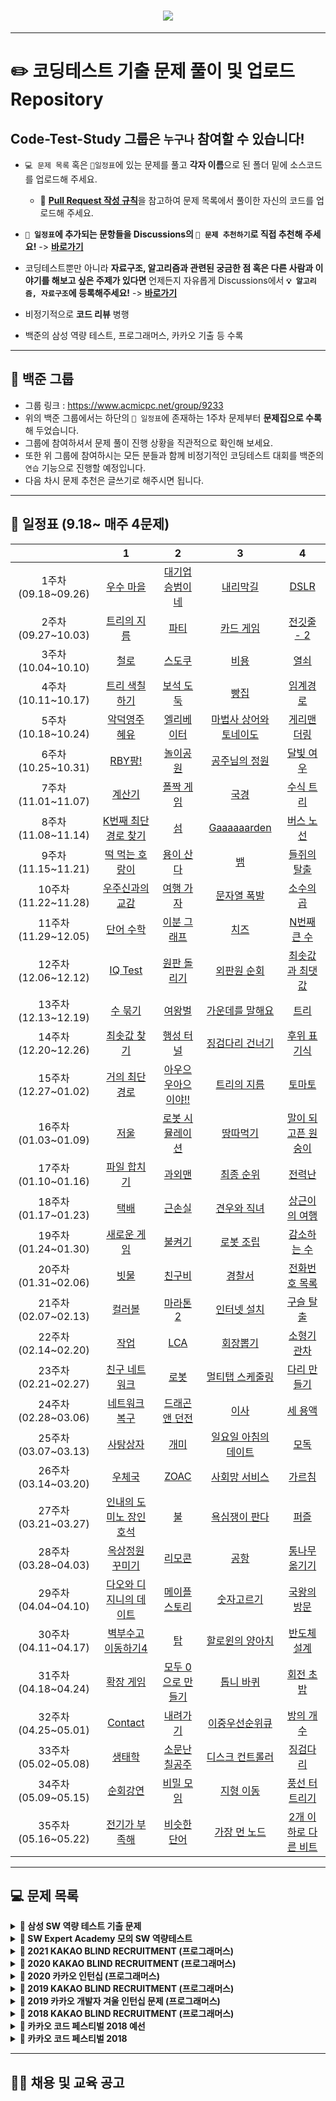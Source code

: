 <h1 align="center"> <img src="https://i.imgur.com/wPFwNxH.png"> </h1>

------

# ✏️ **코딩테스트 기출 문제 풀이 및 업로드 Repository**
## **Code-Test-Study 그룹은 `누구나` 참여할 수 있습니다!**

* `💻 문제 목록` 혹은 `📅일정표`에 있는 문제를 풀고 **각자 이름**으로 된 폴더 밑에 소스코드를 업로드해 주세요.
  * 🧲 [**Pull Request 작성 규칙**](https://github.com/CodeTest-StudyGroup/Code-Test-Study/wiki/%F0%9F%A7%B2-Pull-Request-&-Commit-Message-%EA%B7%9C%EC%B9%99)을 참고하여 문제 목록에서 풀이한 자신의 코드를 업로드해 주세요.
* **`📅 일정표`에 추가되는 문항들을 Discussions의 `🙌 문제 추천하기`로 직접 추천해 주세요!** -> [**바로가기**](https://github.com/CodeTest-StudyGroup/Code-Test-Study/discussions/212)
* 코딩테스트뿐만 아니라 **자료구조, 알고리즘과 관련된 궁금한 점 혹은 다른 사람과 이야기를 해보고 싶은 주제가 있다면** 언제든지 자유롭게 Discussions에서 **`💡 알고리즘, 자료구조`에 등록해주세요!** -> [**바로가기**](https://github.com/CodeTest-StudyGroup/Code-Test-Study/discussions)

* 비정기적으로 **코드 리뷰** 병행
* 백준의 삼성 역량 테스트, 프로그래머스, 카카오 기출 등 수록

------
## 🤹 **백준 그룹**
* 그룹 링크 : https://www.acmicpc.net/group/9233
* 위의 백준 그룹에서는 하단의 `📅 일정표`에 존재하는 1주차 문제부터 **문제집으로 수록**해 두었습니다.
* 그룹에 참여하셔서 문제 풀이 진행 상황을 직관적으로 확인해 보세요.
* 또한 위 그룹에 참여하시는 모든 분들과 함께 비정기적인 코딩테스트 대회를 백준의 `연습` 기능으로 진행할 예정입니다.
* 다음 차시 문제 추천은 글쓰기로 해주시면 됩니다.

------

## **📅 일정표 (9.18~ 매주 4문제)**
| |1|2|3|4|
|:-:|:-:|:-:|:-:|:-:|
|1주차(09.18~09.26)|[우수 마을](https://www.acmicpc.net/problem/1949)|[대기업 승범이네](https://www.acmicpc.net/problem/17831)|[내리막길](https://www.acmicpc.net/problem/1520)|[DSLR](https://www.acmicpc.net/problem/9019)|
|2주차(09.27~10.03)|[트리의 지름](https://www.acmicpc.net/problem/1167)|[파티](https://www.acmicpc.net/problem/1238)|[카드 게임](https://www.acmicpc.net/problem/16566)|[전깃줄 - 2](https://www.acmicpc.net/problem/2568)|
|3주차(10.04~10.10)|[철로](https://www.acmicpc.net/problem/13334)|[스도쿠](https://www.acmicpc.net/problem/2580)|[비용](https://www.acmicpc.net/problem/2463)|[열쇠](https://www.acmicpc.net/problem/9328)|
|4주차(10.11~10.17)|[트리 색칠하기](https://www.acmicpc.net/problem/1693)|[보석 도둑](https://www.acmicpc.net/problem/1202)|[빵집](https://www.acmicpc.net/problem/3109)|[임계경로](https://www.acmicpc.net/problem/1948)|
|5주차(10.18~10.24)|[악덕영주 혜유](https://www.acmicpc.net/problem/20010)|[엘리베이터](https://www.acmicpc.net/problem/2593)|[마법사 상어와 토네이도](https://www.acmicpc.net/problem/20057)|[게리맨더링](https://www.acmicpc.net/problem/17471)|
|6주차(10.25~10.31)|[RBY팡!](https://www.acmicpc.net/problem/5577)|[놀이공원](https://www.acmicpc.net/problem/1561)|[공주님의 정원](https://www.acmicpc.net/problem/2457)|[달빛 여우](https://www.acmicpc.net/problem/16118)|
|7주차(11.01~11.07)|[계산기](https://www.acmicpc.net/problem/17497)|[폴짝 게임](https://www.acmicpc.net/problem/17498)|[국경](https://www.acmicpc.net/problem/17500)|[수식 트리](https://www.acmicpc.net/problem/17501)|
|8주차(11.08~11.14)|[K번째 최단경로 찾기](https://www.acmicpc.net/problem/1854)|[섬](https://www.acmicpc.net/problem/16000)|[Gaaaaaarden](https://www.acmicpc.net/problem/18809)|[버스 노선](https://www.acmicpc.net/problem/10165)|
|9주차(11.15~11.21)|[떡 먹는 호랑이](https://www.acmicpc.net/problem/2502)|[용이 산다](https://www.acmicpc.net/problem/3430)|[뱀](https://www.acmicpc.net/problem/10875)|[들쥐의 탈출](https://www.acmicpc.net/problem/2191)|
|10주차(11.22~11.28)|[우주신과의 교감](https://www.acmicpc.net/problem/1774)|[여행 가자](https://www.acmicpc.net/problem/1976)|[문자열 폭발](https://www.acmicpc.net/problem/9935)|[소수의 곱](https://www.acmicpc.net/problem/2014)|
|11주차(11.29~12.05)|[단어 수학](https://www.acmicpc.net/problem/1339)|[이분 그래프](https://www.acmicpc.net/problem/1707)|[치즈](https://www.acmicpc.net/problem/2638)|[N번째 큰 수](https://www.acmicpc.net/problem/2075)|
|12주차(12.06~12.12)|[IQ Test](https://www.acmicpc.net/problem/1111)|[원판 돌리기](https://www.acmicpc.net/problem/17822)|[외판원 순회](https://www.acmicpc.net/problem/2098)|[최솟값과 최댓값](https://www.acmicpc.net/problem/2357)|
|13주차(12.13~12.19)|[수 묶기](https://www.acmicpc.net/problem/1744)|[여왕벌](https://www.acmicpc.net/problem/10836)|[가운데를 말해요](https://www.acmicpc.net/problem/1655)|[트리](https://www.acmicpc.net/problem/4256)|
|14주차(12.20~12.26)|[최솟값 찾기](https://www.acmicpc.net/problem/11003)|[행성 터널](https://www.acmicpc.net/problem/2887)|[징검다리 건너기](https://programmers.co.kr/learn/courses/30/lessons/64062)|[후위 표기식](https://www.acmicpc.net/problem/1918)|
|15주차(12.27~01.02)|[거의 최단경로](https://www.acmicpc.net/problem/5719)|[아우으 우아으이야!!](https://www.acmicpc.net/problem/15922)|[트리의 지름](https://www.acmicpc.net/problem/1167)|[토마토](https://www.acmicpc.net/problem/7569)|
|16주차(01.03~01.09)|[저울](https://www.acmicpc.net/problem/10159)|[로봇 시뮬레이션](https://www.acmicpc.net/problem/2174)|[땅따먹기](https://programmers.co.kr/learn/courses/30/lessons/12913)|[말이 되고픈 원숭이](https://www.acmicpc.net/problem/1600)|
|17주차(01.10~01.16)|[파일 합치기](https://www.acmicpc.net/problem/11066)|[과외맨](https://www.acmicpc.net/problem/5213)|[최종 순위](https://www.acmicpc.net/problem/3665)|[전력난](https://www.acmicpc.net/problem/6497)|
|18주차(01.17~01.23)|[택배](https://www.acmicpc.net/problem/8980)|[근손실](https://www.acmicpc.net/problem/18429)|[견우와 직녀](https://www.acmicpc.net/problem/16137)|[상근이의 여행](https://www.acmicpc.net/problem/9372)|
|19주차(01.24~01.30)|[새로운 게임](https://www.acmicpc.net/problem/17780)|[불켜기](https://www.acmicpc.net/problem/11967)|[로봇 조립](https://www.acmicpc.net/problem/18116)|[감소하는 수](https://www.acmicpc.net/problem/1038)|
|20주차(01.31~02.06)|[빗물](https://www.acmicpc.net/problem/14719)|[친구비](https://www.acmicpc.net/problem/16562)|[경찰서](https://www.acmicpc.net/problem/1506)|[전화번호 목록](https://www.acmicpc.net/problem/5052)|
|21주차(02.07~02.13)|[컬러볼](https://www.acmicpc.net/problem/10800)|[마라톤 2](https://www.acmicpc.net/problem/10653)|[인터넷 설치](https://www.acmicpc.net/problem/1800)|[구슬 탈출](https://www.acmicpc.net/problem/13459)|
|22주차(02.14~02.20)|[작업](https://www.acmicpc.net/problem/2056)|[LCA](https://www.acmicpc.net/problem/11437)|[회장뽑기](https://www.acmicpc.net/problem/2660)|[소형기관차](https://www.acmicpc.net/problem/2616)|
|23주차(02.21~02.27)|[친구 네트워크](https://www.acmicpc.net/problem/4195)|[로봇](https://www.acmicpc.net/problem/1726)|[멀티탭 스케줄링](https://www.acmicpc.net/problem/1700)|[다리 만들기](https://www.acmicpc.net/problem/2146)|
|24주차(02.28~03.06)|[네트워크 복구](https://www.acmicpc.net/problem/2211)|[드래곤 앤 던전](https://www.acmicpc.net/problem/16434)|[이사](https://www.acmicpc.net/problem/17371)|[세 용액](https://www.acmicpc.net/problem/2473)|
|25주차(03.07~03.13)|[사탕상자](https://www.acmicpc.net/problem/2243)|[개미](https://www.acmicpc.net/problem/14942)|[일요일 아침의 데이트](https://www.acmicpc.net/problem/1445)|[모독](https://www.acmicpc.net/problem/16678)|
|26주차(03.14~03.20)|[우체국](https://www.acmicpc.net/problem/2285)|[ZOAC](https://www.acmicpc.net/problem/16719)|[사회망 서비스](https://www.acmicpc.net/problem/2533)|[가르침](https://www.acmicpc.net/problem/1062)|
|27주차(03.21~03.27)|[인내의 도미노 장인 호석](https://www.acmicpc.net/problem/20165)|[불](https://www.acmicpc.net/problem/5427)|[욕심쟁이 판다](https://www.acmicpc.net/problem/1937)|[퍼즐](https://www.acmicpc.net/problem/1525)|
|28주차(03.28~04.03)|[옥상정원 꾸미기](https://www.acmicpc.net/problem/6198)|[리모콘](https://www.acmicpc.net/problem/1107)|[공항](https://www.acmicpc.net/problem/10775)|[통나무 옮기기](https://www.acmicpc.net/problem/1938)|
|29주차(04.04~04.10)|[다오와 디지니의 데이트](https://www.acmicpc.net/problem/20553 )|[메이플스토리](https://www.acmicpc.net/problem/20925)|[숫자고르기](https://www.acmicpc.net/problem/2668)|[국왕의 방문](https://www.acmicpc.net/problem/2982)|
|30주차(04.11~04.17)|[벽부수고 이동하기4](https://www.acmicpc.net/problem/16946)|[탑](https://www.acmicpc.net/problem/2493)|[할로윈의 양아치](https://www.acmicpc.net/problem/20303)|[반도체 설계](https://www.acmicpc.net/problem/2352)|
|31주차(04.18~04.24)|[확장 게임](https://www.acmicpc.net/problem/16920)|[모두 0으로 만들기](https://programmers.co.kr/learn/courses/30/lessons/76503)|[톱니 바퀴](https://www.acmicpc.net/problem/14891)|[회전 초밥](https://www.acmicpc.net/problem/15961)|
|32주차(04.25~05.01)|[Contact](https://www.acmicpc.net/problem/1013)|[내려가기](https://www.acmicpc.net/problem/2096)|[이중우선순위큐](https://programmers.co.kr/learn/courses/30/lessons/42628)|[방의 개수](https://programmers.co.kr/learn/courses/30/lessons/49190)|
|33주차(05.02~05.08)|[생태학](https://www.acmicpc.net/problem/4358)|[소문난 칠공주](https://www.acmicpc.net/problem/1941)|[디스크 컨트롤러](https://programmers.co.kr/learn/courses/30/lessons/42627)|[징검다리](https://programmers.co.kr/learn/courses/30/lessons/43236)|
|34주차(05.09~05.15)|[순회강연](https://www.acmicpc.net/problem/2109)|[비밀 모임](https://www.acmicpc.net/problem/13424)|[지형 이동](https://programmers.co.kr/learn/courses/30/lessons/62050)|[풍선 터트리기](https://programmers.co.kr/learn/courses/30/lessons/68646)|
|35주차(05.16~05.22)|[전기가 부족해](https://www.acmicpc.net/problem/10423)|[비슷한 단어](https://www.acmicpc.net/problem/2607)|[가장 먼 노드](https://programmers.co.kr/learn/courses/30/lessons/49189)|[2개 이하로 다른 비트](https://programmers.co.kr/learn/courses/30/lessons/77885)|
------

## **💻 문제 목록**

<details markdown="1">
<summary><strong>📄 삼성 SW 역량 테스트 기출 문제</strong></summary>

| 문제 번호 |      제목       |                  URL                  |
| :-------: | :-------------: | :-----------------------------------: | 
|   13460   |   구슬 탈출 2   | https://www.acmicpc.net/problem/13460 |  
|   12100   |   2048(Easy)    | https://www.acmicpc.net/problem/12100 |  
|   3190    |       뱀        | https://www.acmicpc.net/problem/3190  |   
|   13458   |    시험 감독    | https://www.acmicpc.net/problem/13458 |    
|   14499   |  주사위 굴리기  | https://www.acmicpc.net/problem/14499 |   
|   14500   |   테트로미노    | https://www.acmicpc.net/problem/14500 |   
|   14501   |      퇴사       | https://www.acmicpc.net/problem/14501 |   
|   14502   |     연구소      | https://www.acmicpc.net/problem/14502 |  
|   14503   |   로봇 청소기   | https://www.acmicpc.net/problem/14503 |    
|   14888   | 연산자 끼워넣기 | https://www.acmicpc.net/problem/14888 |  
|   14889   | 스타트와 링크 | https://www.acmicpc.net/problem/14889 |    
|   14890   | 경사로 | https://www.acmicpc.net/problem/14890 |    
|   14891   | 톱니바퀴 | https://www.acmicpc.net/problem/14891 |  
|   15683   | 감시 | https://www.acmicpc.net/problem/15683	 |   
|   15684   | 사다리 조작 | https://www.acmicpc.net/problem/15684 |    
|   15685   | 드래곤 커브 | https://www.acmicpc.net/problem/15685 |  
|   15686   | 치킨 배달 | https://www.acmicpc.net/problem/15686 |    
|   5373   | 큐빙 | https://www.acmicpc.net/problem/5373 |   
|   16234   | 인구 이동 | https://www.acmicpc.net/problem/16234 |   
|   16235   | 나무 재테크 | https://www.acmicpc.net/problem/16235 |    
|   16236   | 아기 상어 | https://www.acmicpc.net/problem/16236 |   
|   17144   | 미세먼지 안녕! | https://www.acmicpc.net/problem/17144 |    
|   17143   | 낚시왕 | https://www.acmicpc.net/problem/17143 |     
|   17140   | 이차원 배열과 연산 | https://www.acmicpc.net/problem/17140 |   
|   17142   | 연구소 3 | https://www.acmicpc.net/problem/17142 |    
|   17779   | 게리맨더링 2 | https://www.acmicpc.net/problem/17779 |    
|   17837   | 새로운 게임 2 | https://www.acmicpc.net/problem/17837 |   
|   17822   | 원판 돌리기 | https://www.acmicpc.net/problem/17822 |     
|   17825   | 주사위 윷놀이 | https://www.acmicpc.net/problem/17825 |   
|   19235   | 모노미노도미노 | https://www.acmicpc.net/problem/19235 |    
|   20061   | 모노미노도미노 2 | https://www.acmicpc.net/problem/20061 |   
|   19236   | 청소년 상어 | https://www.acmicpc.net/problem/19236 |   
|   19237   | 어른 상어 | https://www.acmicpc.net/problem/19237 |   
|   19238   | 스타트 택시 | https://www.acmicpc.net/problem/19238 |    
|   20055   | 컨베이어 벨트 위의 로봇 | https://www.acmicpc.net/problem/20055 |    
|   20056   | 마법사 상어와 파이어볼 | https://www.acmicpc.net/problem/20056 |    
|   20057   | 마법사 상어와 토네이도 | https://www.acmicpc.net/problem/20057 |    
|   20058   | 마법사 상어와 파이어스톰 | https://www.acmicpc.net/problem/20058 |    
------
</details>

<details markdown="1">
<summary><strong>📄 SW Expert Academy 모의 SW 역량테스트 </strong></summary>

| 문제 번호 |         제목         |                             URL                              | 
| :-------: | :------------------: | :----------------------------------------------------------: | 
|   1949    |     등산로 조성      | [클릭](https://swexpertacademy.com/main/code/problem/problemDetail.do?contestProbId=AV5PoOKKAPIDFAUq) |  
|   1953    |     탈주범 검거      | [클릭](https://swexpertacademy.com/main/code/problem/problemDetail.do?contestProbId=AV5PpLlKAQ4DFAUq) |   
|   2105    |     디저트 카페      | [클릭](https://swexpertacademy.com/main/code/problem/problemDetail.do?contestProbId=AV5VwAr6APYDFAWu) |   
|   2112    |      보호 필름       | [클릭](https://swexpertacademy.com/main/code/problem/problemDetail.do?contestProbId=AV5V1SYKAaUDFAWu) |    
|   2117    |    홈 방범 서비스    | [클릭](https://swexpertacademy.com/main/code/problem/problemDetail.do?contestProbId=AV5V61LqAf8DFAWu) |    
|   2382    |     미생물 격리      | [클릭](https://swexpertacademy.com/main/code/problem/problemDetail.do?contestProbId=AV597vbqAH0DFAVl) |    
|   2383    |    점심 식사시간     | [클릭](https://swexpertacademy.com/main/code/problem/problemDetail.do?contestProbId=AV5-BEE6AK0DFAVl) |  
|   4013    |     특이한 자석      | [클릭](https://swexpertacademy.com/main/code/problem/problemDetail.do?contestProbId=AWIeV9sKkcoDFAVH) |     
|   4014    |     활주로 건설      | [클릭](https://swexpertacademy.com/main/code/problem/problemDetail.do?contestProbId=AWIeW7FakkUDFAVH) |    
|   5644    |      무선 충전       | [클릭](https://swexpertacademy.com/main/code/problem/problemDetail.do?contestProbId=AWXRDL1aeugDFAUo) |    
|   5648    | 원자 소멸 시뮬레이션 | [클릭](https://swexpertacademy.com/main/code/problem/problemDetail.do?contestProbId=AWXRFInKex8DFAUo) |  
|   5650    |      핀볼 게임       | [클릭](https://swexpertacademy.com/main/code/problem/problemDetail.do?contestProbId=AWXRF8s6ezEDFAUo) |   
|   5653    |     줄기세포배양     | [클릭](https://swexpertacademy.com/main/code/problem/problemDetail.do?contestProbId=AWXRJ8EKe48DFAUo) |   
|   5656    |      벽돌 깨기       | [클릭](https://swexpertacademy.com/main/code/problem/problemDetail.do?contestProbId=AWXRQm6qfL0DFAUo) |   
|   5658    |  보물상자 비밀번호   | [클릭](https://swexpertacademy.com/main/code/problem/problemDetail.do?contestProbId=AWXRUN9KfZ8DFAUo) |   

------
</details>

<details markdown="1">
<summary><strong>📄 2021 KAKAO BLIND RECRUITMENT (프로그래머스)</summary></strong>

|      문제      | 레벨 |                           URL                            | 
| :------------: | :--: | :------------------------------------------------------: |
|  신규 아이디 추천   |  1   | https://programmers.co.kr/learn/courses/30/lessons/72410 |   
|   메뉴 리뉴얼   |  2   | https://programmers.co.kr/learn/courses/30/lessons/72411 |     
|  순위 검색     |  2   | https://programmers.co.kr/learn/courses/30/lessons/72412 |   
| 합승 택시 요금 |  3   | https://programmers.co.kr/learn/courses/30/lessons/72413 |    
|   광고 삽입   |  3   | https://programmers.co.kr/learn/courses/30/lessons/72414 |  
| 카드 짝 맞추기  |  3   | https://programmers.co.kr/learn/courses/30/lessons/72415 |  
|   매출 하락 최소화    |  4   | https://programmers.co.kr/learn/courses/30/lessons/72416 |    

------
</details>


<details markdown="1">
<summary><strong>📄 2020 KAKAO BLIND RECRUITMENT (프로그래머스)</summary></strong>

|      문제      | 레벨 |                           URL                            | 
| :------------: | :--: | :------------------------------------------------------: |
|  문자열 압축   |  2   | https://programmers.co.kr/learn/courses/30/lessons/60057 |   
|   괄호 변환    |  2   | https://programmers.co.kr/learn/courses/30/lessons/60058 |     
| 자물쇠와 열쇠  |  3   | https://programmers.co.kr/learn/courses/30/lessons/60059 |   
| 기둥과 보 설치 |  3   | https://programmers.co.kr/learn/courses/30/lessons/60061 |    
|   외벽 점검    |  3   | https://programmers.co.kr/learn/courses/30/lessons/60062 |  
| 블록 이동하기  |  3   | https://programmers.co.kr/learn/courses/30/lessons/60063 |  
|   가사 검색    |  4   | https://programmers.co.kr/learn/courses/30/lessons/60060 |    

------
</details>


<details markdown="1">
<summary><strong>📄 2020 카카오 인턴십 (프로그래머스)</strong></summary>

|         문제         | 레벨 |                           URL                            | 
| :------------------: | :--: | :------------------------------------------------------: | 
| 키패드 누르기 |  1   | https://programmers.co.kr/learn/courses/30/lessons/67256 |    
|         수식 최대화         |  2   | https://programmers.co.kr/learn/courses/30/lessons/67257 |   
|     보석 쇼핑      |  3   | https://programmers.co.kr/learn/courses/30/lessons/67258 |    
|     경주로 건설     |  3   | https://programmers.co.kr/learn/courses/30/lessons/67259 |  
|   동굴 탐험    |  4   | https://programmers.co.kr/learn/courses/30/lessons/67260 |    

------
</details>



<details markdown="1">
<summary><strong>📄 2019 KAKAO BLIND RECRUITMENT (프로그래머스)</summary></strong>

|      문제      | 레벨 |                           URL                            | 
| :------------: | :--: | :------------------------------------------------------: |
|  실패율   |  1   | https://programmers.co.kr/learn/courses/30/lessons/42889 |   
|   오픈채팅방    |  2   | https://programmers.co.kr/learn/courses/30/lessons/42888 |     
| 후보키  |  2   | https://programmers.co.kr/learn/courses/30/lessons/42890 |   
| 길 찾기 게임 |  3   | https://programmers.co.kr/learn/courses/30/lessons/42892 |    
|   매칭 점수    |  3   | https://programmers.co.kr/learn/courses/30/lessons/42893 |  
| 무지의 먹방 라이브  |  4   | https://programmers.co.kr/learn/courses/30/lessons/42891 |  
|   블록 게임    |  4   | https://programmers.co.kr/learn/courses/30/lessons/42894 |    

------
</details>


<details markdown="1">
<summary><strong>📄 2019 카카오 개발자 겨울 인턴십 문제 (프로그래머스)</strong></summary>

|         문제         | 레벨 |                           URL                            | 
| :------------------: | :--: | :------------------------------------------------------: | 
| 크레인 인형뽑기 게임 |  1   | https://programmers.co.kr/learn/courses/30/lessons/64061 |    
|         튜플         |  2   | https://programmers.co.kr/learn/courses/30/lessons/64065 |   
|     불량 사용자      |  3   | https://programmers.co.kr/learn/courses/30/lessons/64064 |    
|     호텔 방 배정     |  3   | https://programmers.co.kr/learn/courses/30/lessons/64063 |  
|   징검다리 건너기    |  4   | https://programmers.co.kr/learn/courses/30/lessons/64062 |    

------
</details>

<details markdown="1">
<summary><strong>📄 2018 KAKAO BLIND RECRUITMENT (프로그래머스)</summary></strong>

|      문제      | 레벨 |                           URL                            | 
| :------------: | :--: | :------------------------------------------------------: |
|  [1차] 비밀지도   |  1   | https://programmers.co.kr/learn/courses/30/lessons/17681 |   
|   [1차] 다트 게임    |  1   | https://programmers.co.kr/learn/courses/30/lessons/17682 |     
| [1차] 뉴스 클러스터링  |  2   | https://programmers.co.kr/learn/courses/30/lessons/17677 |   
| [1차] 프렌즈4블록 |  2   | https://programmers.co.kr/learn/courses/30/lessons/17679 |    
|   [1차] 캐시    |  2   | https://programmers.co.kr/learn/courses/30/lessons/17680 |  
| [3차] 방금그곡  |  2   | https://programmers.co.kr/learn/courses/30/lessons/17683 |  
|   [3차] 압축    |  2   | https://programmers.co.kr/learn/courses/30/lessons/17684 |    
|  [3차] 파일명 정렬   |  2   | https://programmers.co.kr/learn/courses/30/lessons/17686 |   
|   [3차] n진수 게임    |  2   | https://programmers.co.kr/learn/courses/30/lessons/17687 |     
| [1차] 추석 트래픽  |  3   | https://programmers.co.kr/learn/courses/30/lessons/17676 |   
| [1차] 셔틀버스 |  3   | https://programmers.co.kr/learn/courses/30/lessons/17678 |    
|   [3차] 자동완성    |  4   | https://programmers.co.kr/learn/courses/30/lessons/17685 |  

------
</details>

<details markdown="1">
<summary><strong>📄 카카오 코드 페스티벌 2018 예선</strong></summary>

| 문제 번호 |   제목    |               URL                | 
| :-------: | :-------: | :------------------------------: | 
|   15953   | 상금 헌터 | http://acmicpc.net/problem/15953 |     
|   15954   |  인형들   | http://acmicpc.net/problem/15954 |   

------
</details>

<details markdown="1">
<summary><strong>📄 카카오 코드 페스티벌 2018</strong></summary>

| 문제 번호 |         제목         |               URL                | 
| :-------: | :------------------: | :------------------------------: |
|   15997   |      승부 예측       | http://acmicpc.net/problem/15997 |    
|   15998   |      카카오머니      | http://acmicpc.net/problem/15998 |    

------
</details>

------

## 👨‍👧 채용 및 교육 공고
